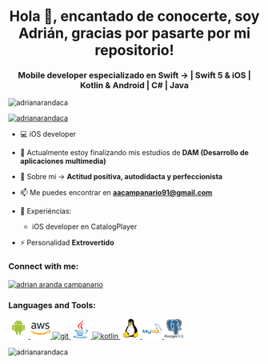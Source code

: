 <h1 align="center">Hola 👋, encantado de conocerte, soy Adrián, gracias por pasarte por mi repositorio!</h1>
<h3 align="center">Mobile developer especializado en Swift -> | Swift 5 & iOS | Kotlin & Android | C# | Java </h3>

<p align="left"> <img src="https://komarev.com/ghpvc/?username=adrianarandaca&label=Profile%20views&color=0e75b6&style=flat" alt="adrianarandaca" /> </p>

<p align="left"> <a href="https://github.com/ryo-ma/github-profile-trophy"><img src="https://github-profile-trophy.vercel.app/?username=adrianarandaca" alt="adrianarandaca" /></a> </p>

- 💻 iOS developer

- 🌱 Actualmente estoy finalizando mis estudios de **DAM (Desarrollo de aplicaciones multimedia)**

- 💬 Sobre mi -> **Actitud positiva, autodidacta y perfeccionista**

- 📫 Me puedes encontrar en **aacampanario91@gmail.com**

- 📄 Experiéncias:
  - iOS developer en CatalogPlayer

- ⚡ Personalidad **Extrovertido**

<h3 align="left">Connect with me:</h3>
<p align="left">
<a href="https://linkedin.com/in/adrian-a-46b34991" target="blank"><img align="center" src="https://raw.githubusercontent.com/rahuldkjain/github-profile-readme-generator/master/src/images/icons/Social/linked-in-alt.svg" alt="adrian aranda campanario" height="30" width="40" /></a>
</p>

<h3 align="left">Languages and Tools:</h3>
<p align="left"> <a href="https://developer.android.com" target="_blank" rel="noreferrer"> <img src="https://raw.githubusercontent.com/devicons/devicon/master/icons/android/android-original-wordmark.svg" alt="android" width="40" height="40"/> </a> <a href="https://aws.amazon.com" target="_blank" rel="noreferrer"> <img src="https://raw.githubusercontent.com/devicons/devicon/master/icons/amazonwebservices/amazonwebservices-original-wordmark.svg" alt="aws" width="40" height="40"/> </a> <a href="https://git-scm.com/" target="_blank" rel="noreferrer"> <img src="https://www.vectorlogo.zone/logos/git-scm/git-scm-icon.svg" alt="git" width="40" height="40"/> </a> <a href="https://www.java.com" target="_blank" rel="noreferrer"> <img src="https://raw.githubusercontent.com/devicons/devicon/master/icons/java/java-original.svg" alt="java" width="40" height="40"/> </a> <a href="https://kotlinlang.org" target="_blank" rel="noreferrer"> <img src="https://www.vectorlogo.zone/logos/kotlinlang/kotlinlang-icon.svg" alt="kotlin" width="40" height="40"/> </a> <a href="https://www.linux.org/" target="_blank" rel="noreferrer"> <img src="https://raw.githubusercontent.com/devicons/devicon/master/icons/linux/linux-original.svg" alt="linux" width="40" height="40"/> </a> <a href="https://www.mysql.com/" target="_blank" rel="noreferrer"> <img src="https://raw.githubusercontent.com/devicons/devicon/master/icons/mysql/mysql-original-wordmark.svg" alt="mysql" width="40" height="40"/> </a> <a href="https://www.postgresql.org" target="_blank" rel="noreferrer"> <img src="https://raw.githubusercontent.com/devicons/devicon/master/icons/postgresql/postgresql-original-wordmark.svg" alt="postgresql" width="40" height="40"/> </a> </p>

<p><img align="center" src="https://github-readme-stats.vercel.app/api/top-langs?username=adrianarandaca&show_icons=true&locale=en&layout=compact" alt="adrianarandaca" /></p>

